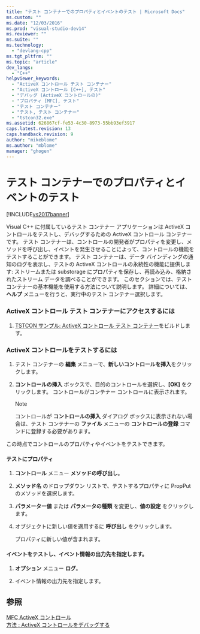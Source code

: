 ```yaml
---
title: "テスト コンテナーでのプロパティとイベントのテスト | Microsoft Docs"
ms.custom: ""
ms.date: "12/03/2016"
ms.prod: "visual-studio-dev14"
ms.reviewer: ""
ms.suite: ""
ms.technology: 
  - "devlang-cpp"
ms.tgt_pltfrm: ""
ms.topic: "article"
dev_langs: 
  - "C++"
helpviewer_keywords: 
  - "ActiveX コントロール テスト コンテナー"
  - "ActiveX コントロール [C++], テスト"
  - "デバッグ (ActiveX コントロールの)"
  - "プロパティ [MFC], テスト"
  - "テスト コンテナー"
  - "テスト, テスト コンテナー"
  - "tstcon32.exe"
ms.assetid: 626867cf-fe53-4c30-8973-55bb93ef3917
caps.latest.revision: 13
caps.handback.revision: 9
author: "mikeblome"
ms.author: "mblome"
manager: "ghogen"
---
```

# テスト コンテナーでのプロパティとイベントのテスト
[!INCLUDE[vs2017banner](../assembler/inline/includes/vs2017banner.md)]

Visual C\+\+ に付属しているテスト コンテナー アプリケーションは ActiveX コントロールをテストし、デバッグするための ActiveX コントロール コンテナーです。  テスト コンテナーは、コントロールの開発者がプロパティを変更し、メソッドを呼び出し、イベントを発生させることによって、コントロールの機能をテストすることができます。  テスト コンテナーは、データ バインディングの通知のログを表示し、テストの ActiveX コントロールの永続性の機能に提供します: ストリームまたは substorage にプロパティを保存し、再読み込み、格納されたストリーム データを調べることができます。  このセクションでは、テスト コンテナーの基本機能を使用する方法について説明します。  詳細については、**ヘルプ** メニューを行うと、実行中のテスト コンテナー選択します。  
  
### ActiveX コントロール テスト コンテナーにアクセスするには  
  
1.  [TSTCON サンプル: ActiveX コントロール テスト コンテナー](../top/visual-cpp-samples.md)をビルドします。  
  
### ActiveX コントロールをテストするには  
  
1.  テスト コンテナーの **編集** メニューで、**新しいコントロールを挿入**をクリックします。  
  
2.  **コントロールの挿入** ボックスで、目的のコントロールを選択し、**\[OK\]** をクリックします。  コントロールがコンテナー コントロールに表示されます。  
  
    > [!NOTE]
    >  コントロールが **コントロールの挿入** ダイアログ ボックスに表示されない場合は、テスト コンテナーの **ファイル** メニューの **コントロールの登録** コマンドに登録する必要があります。  
  
 この時点でコントロールのプロパティやイベントをテストできます。  
  
#### テストにプロパティ  
  
1.  **コントロール** メニュー **メソッドの呼び出し**。  
  
2.  **メソッド名** のドロップダウン リストで、テストするプロパティに PropPut のメソッドを選択します。  
  
3.  **パラメーター値** または **パラメータの種類** を変更し、**値の設定** をクリックします。  
  
4.  オブジェクトに新しい値を適用するに **呼び出し** をクリックします。  
  
     プロパティに新しい値が含まれます。  
  
#### イベントをテストし、イベント情報の出力先を指定します。  
  
1.  **オプション** メニュー **ログ**。  
  
2.  イベント情報の出力先を指定します。  
  
## 参照  
 [MFC ActiveX コントロール](../mfc/mfc-activex-controls.md)   
 [方法 : ActiveX コントロールをデバッグする](../Topic/How%20to:%20Debug%20an%20ActiveX%20Control.md)
